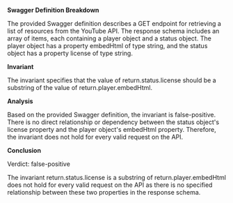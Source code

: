 **Swagger Definition Breakdown**

The provided Swagger definition describes a GET endpoint for retrieving a list of resources from the YouTube API. The response schema includes an array of items, each containing a player object and a status object. The player object has a property embedHtml of type string, and the status object has a property license of type string.

**Invariant**

The invariant specifies that the value of return.status.license should be a substring of the value of return.player.embedHtml.

**Analysis**

Based on the provided Swagger definition, the invariant is false-positive. There is no direct relationship or dependency between the status object's license property and the player object's embedHtml property. Therefore, the invariant does not hold for every valid request on the API.

**Conclusion**

Verdict: false-positive

The invariant return.status.license is a substring of return.player.embedHtml does not hold for every valid request on the API as there is no specified relationship between these two properties in the response schema.

